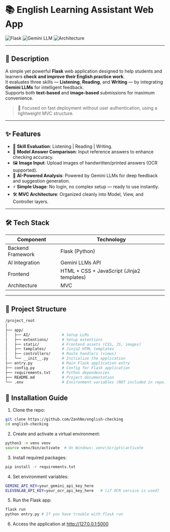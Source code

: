 # 📚 English Learning Assistant Web App

![Flask](https://img.shields.io/badge/Framework-Flask-blue?logo=flask)
![Gemini LLM](https://img.shields.io/badge/AI-Gemini_LLMs-green?logo=google)
![Architecture](https://img.shields.io/badge/Architecture-MVC-orange)

---

## 📝 Description

A simple yet powerful **Flask** web application designed to help students and learners **check and improve their English practice work**.  
It evaluates three skills — **Listening**, **Reading**, and **Writing** — by integrating **Gemini LLMs** for intelligent feedback.  
Supports both **text-based** and **image-based** submissions for maximum convenience.

> 🚀 Focused on fast deployment without user authentication, using a lightweight MVC structure.

---

## ✨ Features

- 📖 **Skill Evaluation**: Listening | Reading | Writing.
- 📝 **Model Answer Comparison**: Input reference answers to enhance checking accuracy.
- 🖼️ **Image Input**: Upload images of handwritten/printed answers (OCR supported).
- 🤖 **AI-Powered Analysis**: Powered by Gemini LLMs for deep feedback and suggestion generation.
- ⚡ **Simple Usage**: No login, no complex setup — ready to use instantly.
- 🛠️ **MVC Architecture**: Organized cleanly into Model, View, and Controller layers.

---

## 🛠 Tech Stack

| Component         | Technology                                 |
| ----------------- | ------------------------------------------ |
| Backend Framework | Flask (Python)                             |
| AI Integration    | Gemini LLMs API                            |
| Frontend          | HTML + CSS + JavaScript (Jinja2 templates) |
| Architecture      | MVC                                        |

---

## 📂 Project Structure

```bash
/project_root
│
├── app/
│   ├── AI/              # Setup LLMs
│   ├── extentions/      # Setup extentions
│   ├── static/          # Frontend assets (CSS, JS, images)
│   ├── templates/       # Jinja2 HTML templates
│   ├── controllers/     # Route handlers (views)
│   └── __init__.py      # Initialize the application
├── entry.py             # Main Flask application entry
├── config.py            # Config for Flask application
├── requirements.txt     # Python dependencies
├── README.md            # Project documentation
└── .env                 # Environment variables (NOT included in repo)

```

## 🚀 Installation Guide

1. Clone the repo:

```bash
git clone https://github.com/ZanhNe/english-checking
cd english-checking
```

2. Create and activate a virtual environment:

```bash
python3 -m venv venv
source venv/bin/activate  # On Windows: venv\Scripts\activate
```

3. Install required packages:

```bash
pip install -r requirements.txt
```

4. Set environment variables:

```bash
GEMINI_API_KEY=your_gemini_api_key_here
ELEVENLAB_API_KEY=your_ocr_api_key_here   # (if OCR service is used)
```

5. Run the Flask app:

```bash
flask run
python entry.py # If you have trouble with flask run
```

6. Access the application at http://127.0.0.1:5000
